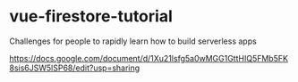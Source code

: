 # vue-firestore-tutorial
Challenges for people to rapidly learn how to build serverless apps

https://docs.google.com/document/d/1Xu21lsfg5a0wMGG1GttHIQ5FMb5FK8sis6JSW5lSP68/edit?usp=sharing
